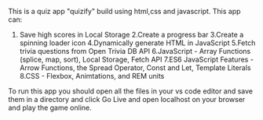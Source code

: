 This is a quiz app "quizify" build using html,css and javascript.
This app can:
1. Save high scores in Local Storage
2.Create a progress bar
3.Create a spinning loader icon
4.Dynamically generate HTML in JavaScript
5.Fetch trivia questions from Open Trivia DB API
6.JavaScript - Array Functions (splice, map, sort), Local Storage, Fetch API
7.ES6 JavaScript Features - Arrow Functions, the Spread Operator, Const and Let, Template Literals
8.CSS - Flexbox, Animtations, and REM units

To run this app you should open all the files in your vs code editor and save them in a directory
and click Go Live and open localhost on your browser
and play the game online. 


